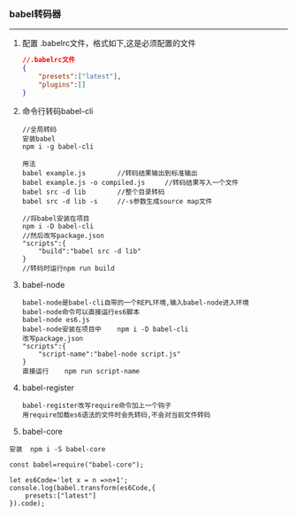 ### babel转码器

---------------


1. 配置 .babelrc文件，格式如下,这是必须配置的文件
    ```json
    //.babelrc文件
    {
        "presets":["latest"],
        "plugins":[]
    }
    ```
2. 命令行转码babel-cli
    ```text
    //全局转码
    安装babel 
    npm i -g babel-cli
    
    用法
    babel example.js        //转码结果输出到标准输出
    babel example.js -o compiled.js     //转码结果写入一个文件
    babel src -d lib        //整个目录转码
    babel src -d lib -s     //-s参数生成source map文件
    ```
    ```text
    //将babel安装在项目
    npm i -D babel-cli
    //然后改写package.json
    "scripts":{
        "build":"babel src -d lib"
    }
    //转码时运行npm run build
    ```
3. babel-node
    ```text
    babel-node是babel-cli自带的一个REPL环境,输入babel-node进入环境
    babel-node命令可以直接运行es6脚本
    babel-node es6.js
    babel-node安装在项目中    npm i -D babel-cli
    改写package.json
    "scripts":{
        "script-name":"babel-node script.js"
    }
    直接运行    npm run script-name
    ```
4. babel-register
    ```text
    babel-register改写require命令加上一个钩子
    用require加载es6语法的文件时会先转码,不会对当前文件转码
    ```
5. babel-core
```text
安装  npm i -S babel-core

const babel=require("babel-core");

let es6Code='let x = n =>n+1';
console.log(babel.transform(es6Code,{
    presets:["latest"]
}).code);
```
